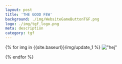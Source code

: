 ```yaml
---
layout: post
title: 'THE GOOD FEW'
background: ./img/WebsiteGameButtonTGF.png
logo: ./img/tgf_logo.png
meta: description
category: tgf
---
```




{% for img in {{site.baseurl}}/img/update_1 %}
    !["hej"](img)
    
{% endfor %}